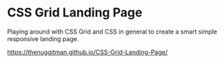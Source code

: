 # CSS Grid Landing Page

Playing around with CSS Grid and CSS in general to create a smart simple responsive landing page.

https://thenuggitman.github.io/CSS-Grid-Landing-Page/
